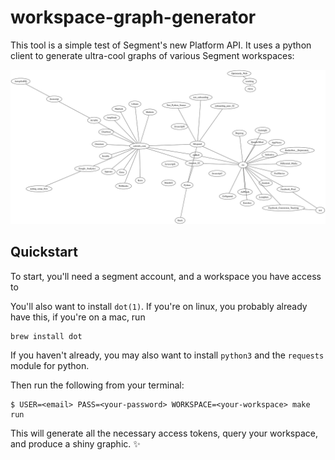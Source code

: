 
# workspace-graph-generator

This tool is a simple test of Segment's new Platform API. It uses a python
client to generate ultra-cool graphs of various Segment workspaces:

![](./images/graph.svg)


## Quickstart

To start, you'll need a segment account, and a workspace you have access to

You'll also want to install `dot(1)`. If you're on linux, you probably already
have this, if you're on a mac, run

```
brew install dot
```

If you haven't already, you may also want to install `python3` and the `requests`
module for python.

Then run the following from your terminal:

```
$ USER=<email> PASS=<your-password> WORKSPACE=<your-workspace> make run
```

This will generate all the necessary access tokens, query your workspace, and
produce a shiny graphic. :sparkles: